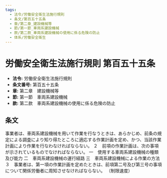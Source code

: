 ```yaml
---
tags:
  - 法令/労働安全衛生法施行規則
  - 条文/第百五十五条
  - 章/第二章_建設機械等
  - 節/第一節_車両系建設機械
  - 款/第二款_車両系建設機械の使用に係る危険の防止
  - 体系/労働安全衛生
---
```

# 労働安全衛生法施行規則 第百五十五条

- **法令:** 労働安全衛生法施行規則
- **条文番号:** 第百五十五条
- **章:** 第二章　建設機械等
- **節:** 第一節　車両系建設機械
- **款:** 第二款　車両系建設機械の使用に係る危険の防止

## 条文
事業者は、車両系建設機械を用いて作業を行なうときは、あらかじめ、前条の規定による調査により知り得たところに適応する作業計画を定め、かつ、当該作業計画により作業を行なわなければならない。
２　前項の作業計画は、次の事項が示されているものでなければならない。
一　使用する車両系建設機械の種類及び能力
二　車両系建設機械の運行経路
三　車両系建設機械による作業の方法
３　事業者は、第一項の作業計画を定めたときは、前項第二号及び第三号の事項について関係労働者に周知させなければならない。
（制限速度）

